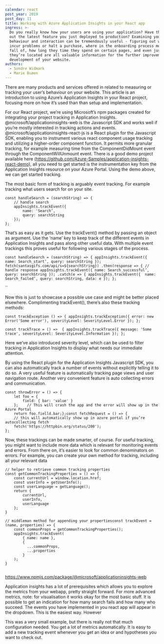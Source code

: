 ```yaml
---
calendar: react
post_year: 2019
post_day: 11
title: Working with Azure Application Insights in your React app
ingress: >-
  Do you really know how your users are using your application? Have they tried
  out the latest feature you just deployed to production? Examining your user’s
  behaviour and interaction can be tremendously useful - figuring out where they
  incur problems or halt a purchase, where in the onboarding process most people
  fall of, how long they time they spend on certain pages, and even just where
  they’re located are all valuable information for the further improvement and
  development of your website. 
authors:
  - Sondre Widmark
  - Marie Buøen
---
```

There are many products and services offered in related to measuring or tracking your user’s behaviour on your website. This article is an introduction to using Azure’s Application Insights in your React project, focusing more on how it’s used than than setup and implementation.

For our React project, we’re using Microsoft’s npm packages created for integrating your project tracking in Application Insights. @microsoft/applicationinsights-web is the Javascript SDK and works well if you’re mostly interested in tracking actions and events. @microsoft/applicationinsights-react-js is a React plugin for the Javascript SDK, enabling you to instrument various react component usage tracking and utilizing a higher-order component function. It permits more granular tracking, for example measuring time from the ComponentDidMount event through the ComponentWillUnmount event. There is a good demo project available here (https://github.com/Azure-Samples/application-insights-react-demo), all you need to get started is the instrumentation key from the Application Insights resource on your Azure Portal. Using the demo above, we can get started tracking.

The most basic form of tracking is arguably event tracking. For example tracking what users search for on your site.

```
const handleSearch = (searchString) => {
    // handle search
    appInsights.trackEvent({
        name: 'Search’,
        query: searchString
    });
};
```

That’s as easy as it gets. Use the trackEvent() method by passing an object as argument. Use the ‘name’ key to keep track of the different events in Application Insights and pass along other useful data. With multiple event trackings this proves useful for following various stages of the process.

`const handleSearch = (searchString) => {
    appInsights.trackEvent({
        name: Search_start’,
        query: searchString
    });
    fetch(santasgifs.com/api/s=${searchString})
        .then(response => {
            // handle response
            appInsights.trackEvent({
                name: Search_successful’,
                query: searchString
            });
        .catch(e => {
            appInsights.trackEvent({ 
                name: Search_failed’,
                query: searchString,
                data: e
        });
};`

``

Now this is just to showcase a possible use case and might be better placed  elsewhere. Complimenting trackEvent(), there’s also these tracking methods:

`const trackException () => {
        appInsights.trackException({ error: new Error('Some error'), severityLevel: SeverityLevel.Error });
};`

`const trackTrace = () =>  {
    appInsights.trackTrace({ message: 'Some trace', severityLevel: SeverityLevel.Information });
};`

Here we’ve also introduced severity level, which can be used to filter tracking in Application Insights to display what needs our immediate attention.

By using the React plugin for the Application Insights Javascript SDK, you can also automatically track a number of events without explicitly telling it to do so. A very useful feature is automatically tracking page views and user navigation route. Another very convenient feature is auto collecting errors and communication.

```
const throwError = () => {
    let foo = {
        field: { bar: 'value' }
    };    // This will crash the app and the error will show up in the Azure Portal
    return foo.fielld.bar;};const fetchRequest = () => {
    // this will automatically show up in azure portal if you’re autocollecting fetch 
    fetch('https://httpbin.org/status/200');
};
```

Now, these trackings can be made smarter, of course. For useful tracking, you might want to include more data which is relevant for monitoring events and errors. From there on, it’s easier to look for common denominators on errors. For example, you can create your own method for tracking, including all your relevant data

```
// helper to retrieve common tracking properties
const getCommonTrackingProperties = () => {
    const currentUrl = window.location.href;
    const userInfo = getUserInfo();
    const userLanguage = getLanguage();
    return {
        currentUrl,
        userInfo,
        userLanguage
    };
}
```

```
// middleman method for appending your propertiesconst trackEvent = (name, properties) => {
    const commonProps = getCommonTrackingProperties();
    appInsights.trackEvent(
        { name: name },
        {
          ...commonProps,
          ...properties
        }
    );
}
​
```

https://www.npmjs.com/package/@microsoft/applicationinsights-web

Application insights has a lot of prerequisites which allows you to explore the metrics from your webapp, pretty straight forward. For more advanced metrics, note: for visualisation it works okay for the most basic stuff. It is possible to get an indication for how many search fails and how many who succeed. The events you have implemented in you react app will appear in the dropdown. This is the easiest way. However 

This was a very small example, but there is really not that much configuration needed. You get a lot of metrics automatically. It is easy to add a new tracking event whenever you get an idea or and hypotheses you want to check out.
